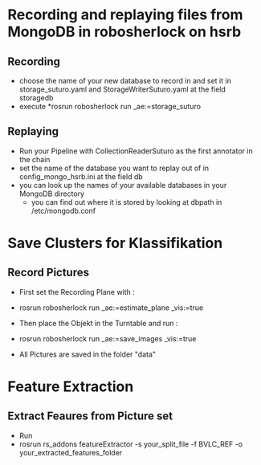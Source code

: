 # Recording and replaying files from MongoDB in robosherlock on hsrb

## Recording

* choose the name of your new database to record in and set it in storage_suturo.yaml and StorageWriterSuturo.yaml at the field storagedb
* execute *rosrun robosherlock run _ae:=storage_suturo

## Replaying

* Run your Pipeline with CollectionReaderSuturo as the first annotator in the chain
* set the name of the database you want to replay out of in config_mongo_hsrb.ini at the field db
* you can look up the names of your available databases in your MongoDB directory 
  * you can find out where it is stored by looking at dbpath in /etc/mongodb.conf 

# Save Clusters for Klassifikation 

## Record Pictures 

* First set the Recording Plane with : 
* rosrun robosherlock run _ae:=estimate_plane _vis:=true 

* Then place the Objekt in the Turntable and run : 
* rosrun robosherlock run _ae:=save_images _vis:=true 
* All Pictures are saved in the folder "data"

# Feature Extraction 

## Extract Feaures from Picture set 

* Run 
* rosrun rs_addons featureExtractor -s your_split_file -f BVLC_REF -o your_extracted_features_folder



